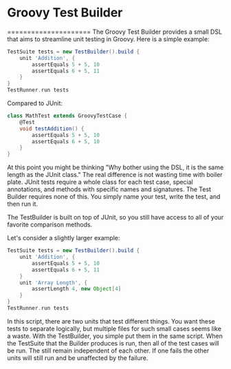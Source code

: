 # Groovy Test Builder 
=====================
The Groovy Test Builder provides a small DSL that aims to streamline unit testing in Groovy.
Here is a simple example:
```groovy
TestSuite tests = new TestBuilder().build {
    unit 'Addition', {
        assertEquals 5 + 5, 10
        assertEquals 6 + 5, 11
    }
}
TestRunner.run tests
```

Compared to JUnit:

```groovy
class MathTest extends GroovyTestCase {
    @Test
    void testAddition() {
        assertEquals 5 + 5, 10
        assertEquals 6 + 5, 10
    }
}
```
At this point you might be thinking "Why bother using the DSL, it is the same length as the JUnit class."
The real difference is not wasting time with boiler plate.
JUnit tests require a whole class for each test case, special annotations, and methods with specific names and signatures.
The Test Builder requires none of this. You simply name your test, write the test, and then run it.

The TestBuilder is built on top of JUnit, so you still have access to all of your favorite comparison methods.

Let's consider a slightly larger example:
```groovy
TestSuite tests = new TestBuilder().build {
    unit 'Addition', {
        assertEquals 5 + 5, 10
        assertEquals 6 + 5, 11
    }
    unit 'Array Length', {
        assertLength 4, new Object[4]
    }
}
TestRunner.run tests
```

In this script, there are two units that test different things.
You want these tests to separate logically, but multiple files for such small cases seems like a waste.
With the TestBuilder, you simple put them in the same script.
When the TestSuite that the Builder produces is run, then all of the test cases will be run.
The still remain independent of each other.
If one fails the other units will still run and be unaffected by the failure.